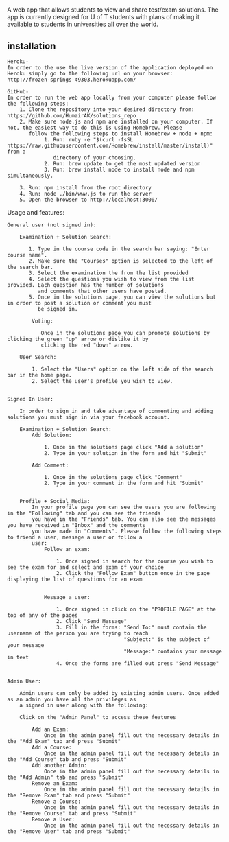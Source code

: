 #  
A web app that allows students to view and share test/exam solutions. The app is currently designed for U of T students with
plans of making it available to students in universities all over the world.
  
  
## installation

    Heroku-
    In order to the use the live version of the application deployed on Heroku simply go to the following url on your browser:
    http://frozen-springs-49303.herokuapp.com/

    GitHub-
    In order to run the web app locally from your computer please follow the following steps:
        1. Clone the repository into your desired directory from: https://github.com/HumairAK/solutions_repo
        2. Make sure node.js and npm are installed on your computer. If not, the easiest way to do this is using Homebrew. Please
           follow the following steps to install Homebrew + node + npm:
                1. Run: ruby -e "$(curl -fsSL https://raw.githubusercontent.com/Homebrew/install/master/install)" from a
                   directory of your choosing.
                2. Run: brew update to get the most updated version
                3. Run: brew install node to install node and npm simultaneously.

        3. Run: npm install from the root directory
        4. Run: node ./bin/www.js to run the server
        5. Open the browser to http://localhost:3000/

Usage and features:

    General user (not signed in):

        Examination + Solution Search:

           1. Type in the course code in the search bar saying: "Enter course name".
           2. Make sure the "Courses" option is selected to the left of the search bar.
           3. Select the examination the from the list provided
           4. Select the questions you wish to view from the list provided. Each question has the number of solutions
              and comments that other users have posted.
           5. Once in the solutions page, you can view the solutions but in order to post a solution or comment you must
              be signed in.

            Voting:

               Once in the solutions page you can promote solutions by clicking the green "up" arrow or dislike it by
               clicking the red "down" arrow.

        User Search:

            1. Select the "Users" option on the left side of the search bar in the home page.
            2. Select the user's profile you wish to view.


    Signed In User:

        In order to sign in and take advantage of commenting and adding solutions you must sign in via your facebook account.

        Examination + Solution Search:
            Add Solution:

                1. Once in the solutions page click "Add a solution"
                2. Type in your solution in the form and hit "Submit"

            Add Comment:

                1. Once in the solutions page click "Comment"
                2. Type in your comment in the form and hit "Submit"


        Profile + Social Media:
            In your profile page you can see the users you are following in the "Following" tab and you can see the friends
            you have in the "Friends" tab. You can also see the messages you have received in "Inbox" and the comments
            you have made in "Comments". Please follow the following steps to friend a user, message a user or follow a
            user:
                Follow an exam:

                    1. Once signed in search for the course you wish to see the exam for and select and exam of your choice
                    2. Click the "Follow Exam" button once in the page displaying the list of questions for an exam


                Message a user:

                    1. Once signed in click on the "PROFILE PAGE" at the top of any of the pages
                    2. Click "Send Message"
                    3. Fill in the forms: "Send To:" must contain the username of the person you are trying to reach
                                          "Subject:" is the subject of your message
                                          "Message:" contains your message in text
                    4. Once the forms are filled out press "Send Message"


    Admin User:

        Admin users can only be added by existing admin users. Once added as an admin you have all the privileges as
        a signed in user along with the following:

        Click on the "Admin Panel" to access these features

            Add an Exam:
                Once in the admin panel fill out the necessary details in the "Add Exam" tab and press "Submit"
            Add a Course:
                Once in the admin panel fill out the necessary details in the "Add Course" tab and press "Submit"
            Add another Admin:
                Once in the admin panel fill out the necessary details in the "Add Admin" tab and press "Submit"
            Remove an Exam:
                Once in the admin panel fill out the necessary details in the "Remove Exam" tab and press "Submit"
            Remove a Course:
                Once in the admin panel fill out the necessary details in the "Remove Course" tab and press "Submit"
            Remove a User:
                Once in the admin panel fill out the necessary details in the "Remove User" tab and press "Submit"
